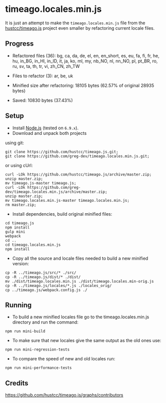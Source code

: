 # timeago.locales.min.js

It is just an attempt to make the `timeago.locales.min.js` file from the [hustcc/timeago.js](https://github.com/hustcc/timeago.js.git) project
even smaller by refactoring current locale files.

## Progress
* Refactored files (<!-- replace:miniFilesNum -->36<!-- end:replace:miniFilesNum -->): <!-- replace:miniFiles -->bg, ca, da, de, el, en, en_short, es, eu, fa, fi, fr, he, hu, in_BG, in_HI, in_ID, it, ja, ko, ml, my, nb_NO, nl, nn_NO, pl, pt_BR, ro, ru, sv, ta, th, tr, vi, zh_CN, zh_TW<!-- end:replace:miniFiles -->

* Files to refactor (<!-- replace:todoFilesNum -->3<!-- end:replace:todoFilesNum -->): <!-- replace:todoFiles -->ar, be, uk<!-- end:replace:todoFiles -->

* Minified size after refactoring: <!-- replace:miniBytes -->18105<!-- end:replace:miniBytes --> bytes (<!-- replace:diffPercent -->62.57<!-- end:replace:diffPercent -->% of original <!-- replace:origBytes -->28935<!-- end:replace:origBytes --> bytes)

* Saved: <!-- replace:diffBytes -->10830<!-- end:replace:diffBytes --> bytes (<!-- replace:savedPercent -->37.43<!-- end:replace:savedPercent -->%)

## Setup
* Install [Node.js](https://nodejs.org/en/download/) (tested on `6.9.x`).
* Download and unpack both projects

using git:
```
git clone https://github.com/hustcc/timeago.js.git;
git clone https://github.com/greg-dev/timeago.locales.min.js.git;
```
or using cUrl:
```
curl -LOk https://github.com/hustcc/timeago.js/archive/master.zip;
unzip master.zip;
mv timeago.js-master timeago.js;
curl -LOk https://github.com/greg-dev/timeago.locales.min.js/archive/master.zip;
unzip master.zip;
mv timeago.locales.min.js-master timeago.locales.min.js;
rm master.zip;
```
* Install dependencies, build original minified files:
```
cd timeago.js
npm install
gulp mini
webpack
cd ..
cd timeago.locales.min.js
npm install
```
* Copy all the source and locale files needed to build a new minified version:
```
cp -R ../timeago.js/src/* ./src/
cp -R ../timeago.js/dist/* ./dist/
mv ./dist/timeago.locales.min.js ./dist/timeago.locales.min-orig.js
cp -R ../timeago.js/locales/*.js ./locales_orig/
cp ../timeago.js/webpack.config.js ./
```

## Running
* To build a new minified locales file go to the timeago.locales.min.js directory
and run the command:
```
npm run mini-build
```

* To make sure that new locales give the same output as the old ones use:
```
npm run mini-regression-tests
```

* To compare the speed of new and old locales run:
```
npm run mini-performance-tests
```

## Credits
https://github.com/hustcc/timeago.js/graphs/contributors
